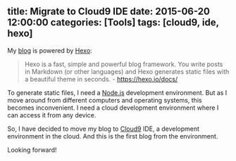 title: Migrate to Cloud9 IDE
date: 2015-06-20 12:00:00
categories: [Tools]
tags: [cloud9, ide, hexo]
---

My [blog] is powered by [Hexo]:

> Hexo is a fast, simple and powerful blog framework. You write posts in Markdown (or other languages) and Hexo generates static files with a beautiful theme in seconds. - <https://hexo.io/docs/>

To generate static files, I need a [Node.js] development environment. But as I move around from different computers and operating systems, this becomes inconvenient. I need a cloud development environment where I can access it from any device.

So, I have decided to move my blog to [Cloud9] IDE, a development environment in the cloud. And this is the first blog from the environment.

Looking forward!


[blog]: https://realguess.net/
[Hexo]: https://hexo.io/
[Node.js]: https://nodejs.org/
[Cloud9]: http://c9.io/
